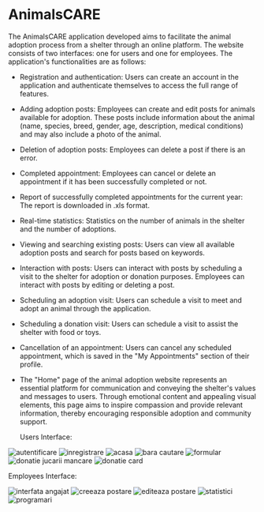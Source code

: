 # AnimalsCARE

The AnimalsCARE application developed aims to facilitate the animal adoption process from a shelter through an online platform. The website consists of two interfaces: one for users and one for employees. The application's functionalities are as follows:

- Registration and authentication: Users can create an account in the application and authenticate themselves to access the full range of features.

- Adding adoption posts: Employees can create and edit posts for animals available for adoption. These posts include information about the animal (name, species, breed, gender, age, description, medical conditions) and may also include a photo of the animal.

- Deletion of adoption posts: Employees can delete a post if there is an error.

- Completed appointment: Employees can cancel or delete an appointment if it has been successfully completed or not.

- Report of successfully completed appointments for the current year: The report is downloaded in .xls format.

- Real-time statistics: Statistics on the number of animals in the shelter and the number of adoptions.

- Viewing and searching existing posts: Users can view all available adoption posts and search for posts based on keywords.

- Interaction with posts: Users can interact with posts by scheduling a visit to the shelter for adoption or donation purposes. Employees can interact with posts by editing or deleting a post.

- Scheduling an adoption visit: Users can schedule a visit to meet and adopt an animal through the application.

- Scheduling a donation visit: Users can schedule a visit to assist the shelter with food or toys.

- Cancellation of an appointment: Users can cancel any scheduled appointment, which is saved in the "My Appointments" section of their profile.

- The "Home" page of the animal adoption website represents an essential platform for communication and conveying the shelter's values and messages to users. Through emotional content and appealing visual elements, this page aims to inspire compassion and provide relevant information, thereby encouraging responsible adoption and community support.

  Users Interface:
  
![autentificare](https://github.com/roxyenescu/Final-Bachelor-Project/assets/115460507/8c7c446f-3919-48f6-ac4b-e1aa0ffbfe47)
![inregistrare](https://github.com/roxyenescu/Final-Bachelor-Project/assets/115460507/8ef7e776-b8fa-4554-a61f-0b9fe2378c3b)
![acasa](https://github.com/roxyenescu/Final-Bachelor-Project/assets/115460507/02ce6987-f24d-4c8d-aae8-77ba724cb454)
![bara cautare](https://github.com/roxyenescu/Final-Bachelor-Project/assets/115460507/28c8dc19-ba03-44d0-9784-2c3a81bad508)
![formular](https://github.com/roxyenescu/Final-Bachelor-Project/assets/115460507/e840753d-65c3-4f86-9a4c-443829f0db61)
![donatie jucarii mancare](https://github.com/roxyenescu/Final-Bachelor-Project/assets/115460507/6bcbbf3e-ae55-4e26-ae21-dbce0bee21b8)
![donatie card](https://github.com/roxyenescu/Final-Bachelor-Project/assets/115460507/3e7db594-7e9c-4d7f-b435-a45b3341e41e)

  Employees Interface:
  
![interfata angajat](https://github.com/roxyenescu/Final-Bachelor-Project/assets/115460507/2f55ed0e-9273-46d3-99a3-f2d10881fa34)
![creeaza postare](https://github.com/roxyenescu/Final-Bachelor-Project/assets/115460507/6b4f8c94-89c6-4a39-87a2-73928f40b24f)
![editeaza postare](https://github.com/roxyenescu/Final-Bachelor-Project/assets/115460507/e3ed412e-0138-4e6f-adbc-8fed47e50630)
![statistici](https://github.com/roxyenescu/Final-Bachelor-Project/assets/115460507/766da833-b14e-40e3-b760-411a3711be91)
![programari](https://github.com/roxyenescu/Final-Bachelor-Project/assets/115460507/8aaa2dc0-5899-4390-96f4-6ed67cf8f437)













